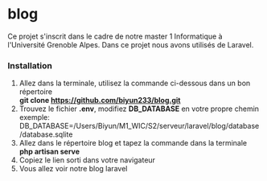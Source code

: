 # blog
<div>
    Ce projet s'inscrit dans le cadre de notre master 1 Informatique à l'Université Grenoble Alpes. Dans ce projet nous avons utilisés de Laravel.
</div>

### Installation
1. Allez dans la terminale, utilisez la commande ci-dessous dans un bon répertoire  
**git clone https://github.com/biyun233/blog.git**
2. Trouvez le fichier **.env**, modifiez **DB_DATABASE** en votre propre chemin  
exemple: DB_DATABASE=/Users/Biyun/M1_WIC/S2/serveur/laravel/blog/database/database.sqlite
3. Allez dans le répertoire blog et tapez la commande dans la terminale  
**php artisan serve**
4. Copiez le lien sorti dans votre navigateur
5. Vous allez voir notre blog laravel
